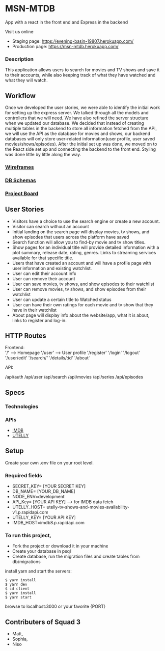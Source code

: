 # MSN-MTDB 
App with a react in the front end and Express in the backend

Visit us online
- Staging page: https://evening-basin-19807.herokuapp.com/
- Production page: https://msn-mtdb.herokuapp.com/

### Description

This application allows users to search for movies and TV shows and save it to their accounts, while also keeping track of what they  have watched and what they will watch.

## Workflow

Once we developed the user stories, we were able to identify the initial work for setting up the express server. We talked through all the models and controllers that we will need. We have also refined the server structure when we updated our database. We decided that instead of creating multiple tables in the backend to store all information fetched from the API, we will use the API as the database for movies and shows, our backend databases will only store user-related information(user profile, user saved movies/shows/episodes). After the initial set up was done, we moved on to the React side set up and connecting the backend to the front end. Styling was done little by little along the way. 

### [Wireframes](https://ibb.co/Hpsq3Jp)

### [DB Schemas](https://ibb.co/s1RnN7m) 

### [Project Board](https://github.com/lsysophia/MSN-MTDB/projects/1)

## User Stories
- Visitors have a choice to use the search engine or create a new account.
- Visitor can search without an account
- Initial landing on the search page will display movies, tv shows, and show episodes that users across the platform have saved
- Search function will allow you to find-by movie and tv show titles.
- Show pages for an individual title will provide detailed information with a plot summary, release date, rating, genres. Links to streaming services available for that specific title.
- Users that have created an account and will have a profile page with user information and existing watchlist.
- User can edit their account info
- User can remove their account
- User can save movies, tv shows, and show episodes to their watchlist
- User can remove movies, tv shows, and show episodes from their watchlist
- User can update a certain title to Watched status
- User can have their own ratings for each movie and tv show that they have in their watchlist
- About page will display info about the website/app, what it is about, links to register and log-in.


## HTTP Routes

Frontend:  
'/' --> Homepage
'/user' --> User profile
'/register'
'/login'
'/logout'
'/user/edit'
'/search/'
'/details/:id'
'/about'

API:

/api/auth
/api/user
/api/search
/api/movies
/api/series
/api/episodes

## Specs 

### Technologies


### APIs
* [IMDB ](https://rapidapi.com/apidojo/api/imdb8)
* [UTELLY](https://rapidapi.com/utelly/api/utelly)

## Setup

Create your own .env file on your root level. 

### Required fields
- SECRET_KEY= [YOUR SECRET KEY]
- DB_NAME= [YOUR_DB_NAME]
- NODE_ENV=development
- API_Key= [YOUR API KEY] --> for IMDB data fetch
- UTELLY_HOST= utelly-tv-shows-and-movies-availability-v1.p.rapidapi.com
- UTELLY_KEY= [YOUR API KEY]
- IMDB_HOST=imdb8.p.rapidapi.com

### To run this project, 

- Fork the project or download it in your machine
- Create your database in psql
- Create database, run the migration files and create tables from db/migrations 

install yarn and start the servers:
```
$ yarn install
$ yarn dev
$ cd client
$ yarn install
$ yarn start
```

browse to localhost:3000 or your favorite {PORT}


## Contributers of Squad 3 
- Matt,
- Sophia, 
- Niso 